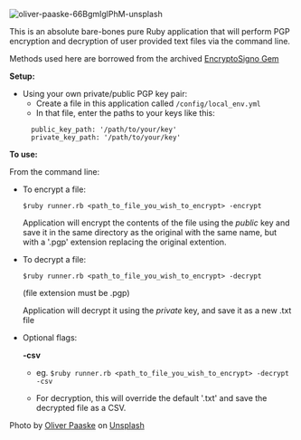 ![oliver-paaske-66BgmIglPhM-unsplash](https://user-images.githubusercontent.com/87627363/196723809-13da56ec-f685-480e-ab50-b92182632944.jpg)

This is an absolute bare-bones pure Ruby application that will perform PGP encryption and decryption of user provided text files via the command line. 

Methods used here are borrowed from the archived [EncryptoSigno Gem](https://github.com/krystal/encrypto-signo)

**Setup:**

* Using your own private/public PGP key pair:
  * Create a file in this application called `/config/local_env.yml`
  *  In that file, enter the paths to your keys like this:
    ```
      public_key_path: '/path/to/your/key' 
      private_key_path: '/path/to/your/key' 
    ```

**To use:**

From the command line:

* To encrypt a file:

  `$ruby runner.rb <path_to_file_you_wish_to_encrypt> -encrypt`

  Application will encrypt the contents of the file using the _public_ key and save it in the same directory as the original with the same name, but with a '.pgp' extension replacing the original extention. 

* To decrypt a file:

  `$ruby runner.rb <path_to_file_you_wish_to_encrypt> -decrypt`

  (file extension must be .pgp)

  Application will decrypt it using the _private_ key, and save it as a new .txt file

* Optional flags:

  **-csv**

    * eg. `$ruby runner.rb <path_to_file_you_wish_to_encrypt> -decrypt -csv`

    * For decryption, this will override the default '.txt' and save the decrypted file as a CSV.

Photo by <a href="https://unsplash.com/ja/@photolli?utm_source=unsplash&utm_medium=referral&utm_content=creditCopyText">Oliver Paaske</a> on <a href="https://unsplash.com/s/photos/rocks?utm_source=unsplash&utm_medium=referral&utm_content=creditCopyText">Unsplash</a>
  
